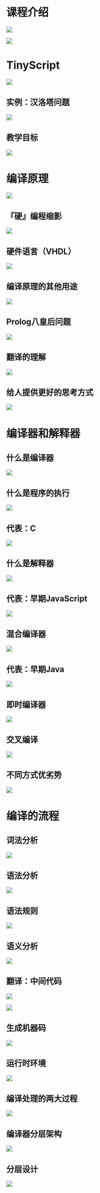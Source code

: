 # 课程介绍

![](image/Pasted%20image%2020220323235355.png)

![](image/Pasted%20image%2020220323235440.png)

# TinyScript

![](image/Pasted%20image%2020220323235631.png)

## 实例：汉洛塔问题

![](image/Pasted%20image%2020220323235724.png)

## 教学目标

![](image/Pasted%20image%2020220323235803.png)

# 编译原理

![](image/Pasted%20image%2020220323235923.png)

## 『硬』编程缩影

![](image/Pasted%20image%2020220324000023.png)

## 硬件语言（VHDL）

![](image/Pasted%20image%2020220324000112.png)

## 编译原理的其他用途

![](image/Pasted%20image%2020220324000217.png)

## Prolog八皇后问题

![](image/Pasted%20image%2020220324000252.png)

## 翻译的理解

![](image/Pasted%20image%2020220324000422.png)

## 给人提供更好的思考方式

![](image/Pasted%20image%2020220324000556.png)

# 编译器和解释器

## 什么是编译器

![](image/Pasted%20image%2020220324000638.png)

## 什么是程序的执行

![](image/Pasted%20image%2020220324000714.png)

## 代表：C

![](image/Pasted%20image%2020220324000804.png)

## 什么是解释器

![](image/Pasted%20image%2020220324000855.png)

## 代表：早期JavaScript

![](image/Pasted%20image%2020220324000928.png)

 ## 混合编译器

![](image/Pasted%20image%2020220324001010.png)

## 代表：早期Java

![](image/Pasted%20image%2020220324001128.png)

## 即时编译器

![](image/Pasted%20image%2020220324001246.png)

## 交叉编译

![](image/Pasted%20image%2020220324001312.png)

## 不同方式优劣势

![](image/Pasted%20image%2020220324001512.png)

# 编译的流程

## 词法分析

![](image/Pasted%20image%2020220324001639.png)

## 语法分析

![](image/Pasted%20image%2020220324001754.png)

## 语法规则

![](image/Pasted%20image%2020220324002019.png)

## 语义分析

![](image/Pasted%20image%2020220324002202.png)

## 翻译：中间代码

![](image/Pasted%20image%2020220324002452.png)

![](image/Pasted%20image%2020220324002503.png)

## 生成机器码

![](image/Pasted%20image%2020220324002634.png)

## 运行时环境

![](image/Pasted%20image%2020220324002747.png)

## 编译处理的两大过程

![](image/Pasted%20image%2020220324002851.png)

## 编译器分层架构

![](image/Pasted%20image%2020220324002935.png)

## 分层设计

![](image/Pasted%20image%2020220324003136.png)

